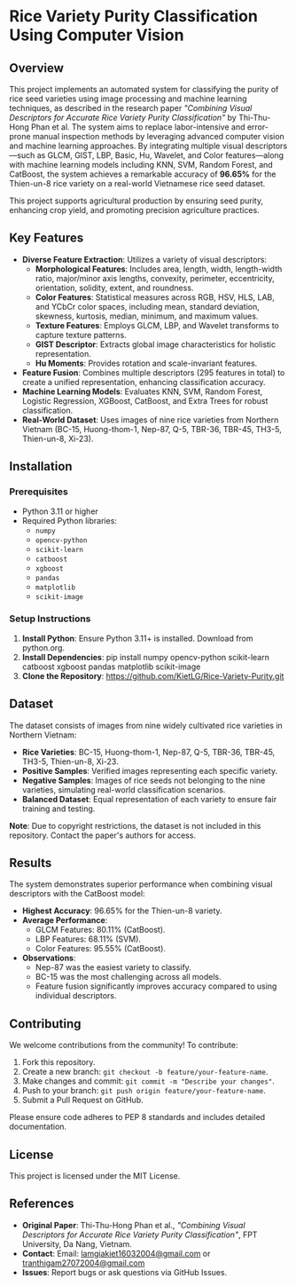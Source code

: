 # Rice Variety Purity Classification Using Computer Vision

## Overview

This project implements an automated system for classifying the purity of rice seed varieties using image processing and machine learning techniques, as described in the research paper *"Combining Visual Descriptors for Accurate Rice Variety Purity Classification"* by Thi-Thu-Hong Phan et al. The system aims to replace labor-intensive and error-prone manual inspection methods by leveraging advanced computer vision and machine learning approaches. By integrating multiple visual descriptors—such as GLCM, GIST, LBP, Basic, Hu, Wavelet, and Color features—along with machine learning models including KNN, SVM, Random Forest, and CatBoost, the system achieves a remarkable accuracy of **96.65%** for the Thien-un-8 rice variety on a real-world Vietnamese rice seed dataset.

This project supports agricultural production by ensuring seed purity, enhancing crop yield, and promoting precision agriculture practices.

## Key Features

- **Diverse Feature Extraction**: Utilizes a variety of visual descriptors:
  - **Morphological Features**: Includes area, length, width, length-width ratio, major/minor axis lengths, convexity, perimeter, eccentricity, orientation, solidity, extent, and roundness.
  - **Color Features**: Statistical measures across RGB, HSV, HLS, LAB, and YCbCr color spaces, including mean, standard deviation, skewness, kurtosis, median, minimum, and maximum values.
  - **Texture Features**: Employs GLCM, LBP, and Wavelet transforms to capture texture patterns.
  - **GIST Descriptor**: Extracts global image characteristics for holistic representation.
  - **Hu Moments**: Provides rotation and scale-invariant features.
- **Feature Fusion**: Combines multiple descriptors (295 features in total) to create a unified representation, enhancing classification accuracy.
- **Machine Learning Models**: Evaluates KNN, SVM, Random Forest, Logistic Regression, XGBoost, CatBoost, and Extra Trees for robust classification.
- **Real-World Dataset**: Uses images of nine rice varieties from Northern Vietnam (BC-15, Huong-thom-1, Nep-87, Q-5, TBR-36, TBR-45, TH3-5, Thien-un-8, Xi-23).

## Installation

### Prerequisites

- Python 3.11 or higher
- Required Python libraries:
  - `numpy`
  - `opencv-python`
  - `scikit-learn`
  - `catboost`
  - `xgboost`
  - `pandas`
  - `matplotlib`
  - `scikit-image`

### Setup Instructions

1. **Install Python**: Ensure Python 3.11+ is installed. Download from python.org.
2. **Install Dependencies**: pip install numpy opencv-python scikit-learn catboost xgboost pandas matplotlib scikit-image
3. **Clone the Repository**: https://github.com/KietLG/Rice-Variety-Purity.git

## Dataset

The dataset consists of images from nine widely cultivated rice varieties in Northern Vietnam:

- **Rice Varieties**: BC-15, Huong-thom-1, Nep-87, Q-5, TBR-36, TBR-45, TH3-5, Thien-un-8, Xi-23.
- **Positive Samples**: Verified images representing each specific variety.
- **Negative Samples**: Images of rice seeds not belonging to the nine varieties, simulating real-world classification scenarios.
- **Balanced Dataset**: Equal representation of each variety to ensure fair training and testing.

**Note**: Due to copyright restrictions, the dataset is not included in this repository. Contact the paper's authors for access.

## Results

The system demonstrates superior performance when combining visual descriptors with the CatBoost model:

- **Highest Accuracy**: 96.65% for the Thien-un-8 variety.
- **Average Performance**:
  - GLCM Features: 80.11% (CatBoost).
  - LBP Features: 68.11% (SVM).
  - Color Features: 95.55% (CatBoost).
- **Observations**:
  - Nep-87 was the easiest variety to classify.
  - BC-15 was the most challenging across all models.
  - Feature fusion significantly improves accuracy compared to using individual descriptors.

## Contributing

We welcome contributions from the community! To contribute:

1. Fork this repository.
2. Create a new branch: `git checkout -b feature/your-feature-name`.
3. Make changes and commit: `git commit -m "Describe your changes"`.
4. Push to your branch: `git push origin feature/your-feature-name`.
5. Submit a Pull Request on GitHub.

Please ensure code adheres to PEP 8 standards and includes detailed documentation.

## License

This project is licensed under the MIT License.

## References

- **Original Paper**: Thi-Thu-Hong Phan et al., *"Combining Visual Descriptors for Accurate Rice Variety Purity Classification"*, FPT University, Da Nang, Vietnam.
- **Contact**: Email: lamgiakiet16032004@gmail.com or tranthigam27072004@gmail.com
- **Issues**: Report bugs or ask questions via GitHub Issues.